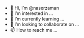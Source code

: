- 👋 Hi, I’m @naserzaman
- 👀 I’m interested in ...
- 🌱 I’m currently learning ...
- 💞️ I’m looking to collaborate on ...
- 📫 How to reach me ...

<!---
naserzaman/naserzaman is a ✨ special ✨ repository because its `README.md` (this file) appears on your GitHub profile.
You can click the Preview link to take a look at your changes.
--->
